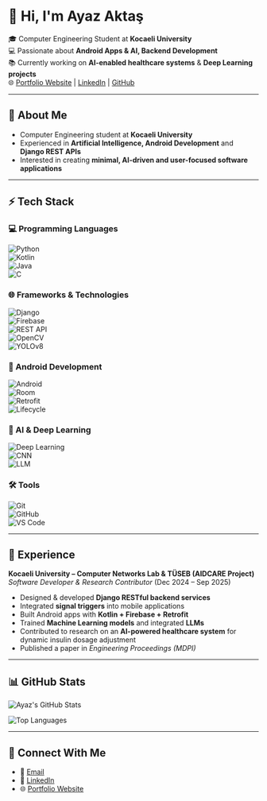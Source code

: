 # 👋 Hi, I'm Ayaz Aktaş  

🎓 Computer Engineering Student at **Kocaeli University**  
💻 Passionate about **Android Apps & AI, Backend Development**  
📚 Currently working on **AI-enabled healthcare systems** & **Deep Learning projects**  
🌐 [Portfolio Website](https://ayazaktas.netlify.app) | [LinkedIn](https://www.linkedin.com/in/ayaz-aktas/) | [GitHub](https://github.com/AyazAktas)

---

## 👤 About Me
- Computer Engineering student at **Kocaeli University**  
- Experienced in **Artificial Intelligence, Android Development** and **Django REST APIs**  
- Interested in creating **minimal, AI-driven and user-focused software applications**

---

## ⚡ Tech Stack

### 💻 Programming Languages  
![Python](https://img.shields.io/badge/-Python-3776AB?logo=python&logoColor=white)  
![Kotlin](https://img.shields.io/badge/-Kotlin-7F52FF?logo=kotlin&logoColor=white)  
![Java](https://img.shields.io/badge/-Java-007396?logo=java&logoColor=white)  
![C](https://img.shields.io/badge/-C-A8B9CC?logo=c&logoColor=black)  

### 🌐 Frameworks & Technologies  
![Django](https://img.shields.io/badge/-Django-092E20?logo=django&logoColor=white)  
![Firebase](https://img.shields.io/badge/-Firebase-FFCA28?logo=firebase&logoColor=black)  
![REST API](https://img.shields.io/badge/-REST%20API-005571?logo=fastapi&logoColor=white)  
![OpenCV](https://img.shields.io/badge/-OpenCV-5C3EE8?logo=opencv&logoColor=white)  
![YOLOv8](https://img.shields.io/badge/-YOLOv8-00FFFF?logo=github&logoColor=black)

### 📱 Android Development  
![Android](https://img.shields.io/badge/-Android-3DDC84?logo=android&logoColor=white)  
![Room](https://img.shields.io/badge/-Room-FF6F00?logo=android&logoColor=white)  
![Retrofit](https://img.shields.io/badge/-Retrofit-009688?logo=square&logoColor=white)  
![Lifecycle](https://img.shields.io/badge/-Lifecycle-4285F4?logo=android&logoColor=white)

### 🧠 AI & Deep Learning  
![Deep Learning](https://img.shields.io/badge/-Deep%20Learning-FF6F00?logo=tensorflow&logoColor=white)  
![CNN](https://img.shields.io/badge/-Convolutional%20NN-3776AB?logo=pytorch&logoColor=white)  
![LLM](https://img.shields.io/badge/-LLM%20Integration-8A2BE2?logo=openai&logoColor=white)

### 🛠️ Tools  
![Git](https://img.shields.io/badge/-Git-F05032?logo=git&logoColor=white)  
![GitHub](https://img.shields.io/badge/-GitHub-181717?logo=github&logoColor=white)  
![VS Code](https://img.shields.io/badge/-VS%20Code-007ACC?logo=visualstudiocode&logoColor=white)  

---

## 💼 Experience  

**Kocaeli University – Computer Networks Lab & TÜSEB (AIDCARE Project)**  
*Software Developer & Research Contributor* (Dec 2024 – Sep 2025)  
- Designed & developed **Django RESTful backend services**  
- Integrated **signal triggers** into mobile applications  
- Built Android apps with **Kotlin + Firebase + Retrofit**  
- Trained **Machine Learning models** and integrated **LLMs**  
- Contributed to research on an **AI-powered healthcare system** for dynamic insulin dosage adjustment  
- Published a paper in *Engineering Proceedings (MDPI)*

---

## 📊 GitHub Stats
![Ayaz's GitHub Stats](https://github-readme-stats.vercel.app/api?username=AyazAktas&show_icons=true&theme=radical)  

![Top Languages](https://github-readme-stats.vercel.app/api/top-langs/?username=AyazAktas&layout=compact&theme=radical)

---

## 🔗 Connect With Me
- 📧 [Email](mailto:ayazaktastr@gmail.com)  
- 💼 [LinkedIn](https://www.linkedin.com/in/ayaz-aktas/)  
- 🌐 [Portfolio Website](https://ayazaktas.netlify.app)  
